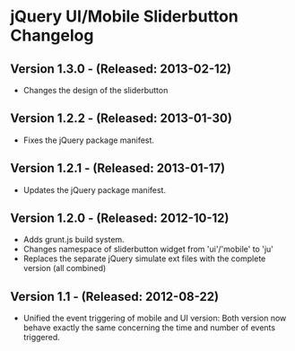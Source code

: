 jQuery UI/Mobile Sliderbutton Changelog
=======================================

Version 1.3.0 - (Released: 2013-02-12)
-------------
* Changes the design of the sliderbutton

Version 1.2.2 - (Released: 2013-01-30)
-------------
* Fixes the jQuery package manifest.

Version 1.2.1 - (Released: 2013-01-17)
-------------
* Updates the jQuery package manifest.

Version 1.2.0 - (Released: 2012-10-12)
-------------
* Adds grunt.js build system.
* Changes namespace of sliderbutton widget from 'ui'/'mobile' to 'ju'
* Replaces the separate jQuery simulate ext files with the complete version (all combined)

Version 1.1 - (Released: 2012-08-22)
-----------
* Unified the event triggering of mobile and UI version: Both version now behave exactly the same concerning the time and number of events triggered.